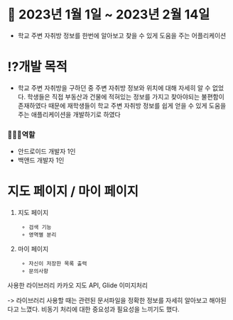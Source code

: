# 📆 2023년 1월 1일 ~ 2023년 2월 14일

- 학교 주변 자취방 정보를 한번에 알아보고 찾을 수 있게 도움을 주는 어플리케이션

# **⁉️개발 목적**

- 학교 주변 자취방을 구하던 중 주변 자취방 정보와 위치에 대해 자세히 알 수 없었다. 학생들은 직접 부동산과 건물에 적혀있는 정보를 가지고 찾아야되는 불편함이 존재하였다 때문에 재학생들이 학교 주변 자취방 정보를 쉽게 얻을 수 있게 도움을 주는 애플리케이션을 개발하기로 하였다

### **👨🏻‍💻역할**

- 안드로이드 개발자 1인
- 백앤드 개발자 1인
  
# 지도 페이지 / 마이 페이지 

1. 지도 페이지

        ⚬ 검색 기능
        ⚬ 영역별 분리

2. 마이 페이지 

        ⚬ 자신이 저장한 목록 출력
        ⚬ 문의사항
  
사용한 라이브러리 
  카카오 지도 API, Glide 이미지처리
 
->  라이브러리 사용할 때는 관련된 문서파일을 정확한 정보를 자세히 알아보고 해야된다고 느꼈다. 
    비동기 처리에 대한 중요성과 필요성을 느끼기도 했다.
